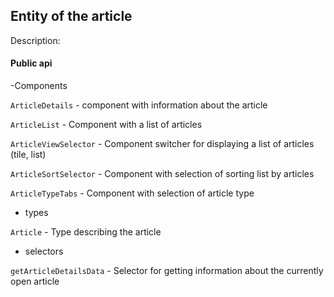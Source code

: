 ## Entity of the article

Description:

#### Public api

-Components

`ArticleDetails` - component with information about the article

`ArticleList` - Component with a list of articles

`ArticleViewSelector` - Component switcher for displaying a list of articles (tile, list)

`ArticleSortSelector` - Component with selection of sorting list by articles

`ArticleTypeTabs` - Component with selection of article type

- types

`Article` - Type describing the article

- selectors

`getArticleDetailsData` - Selector for getting information about the currently open article